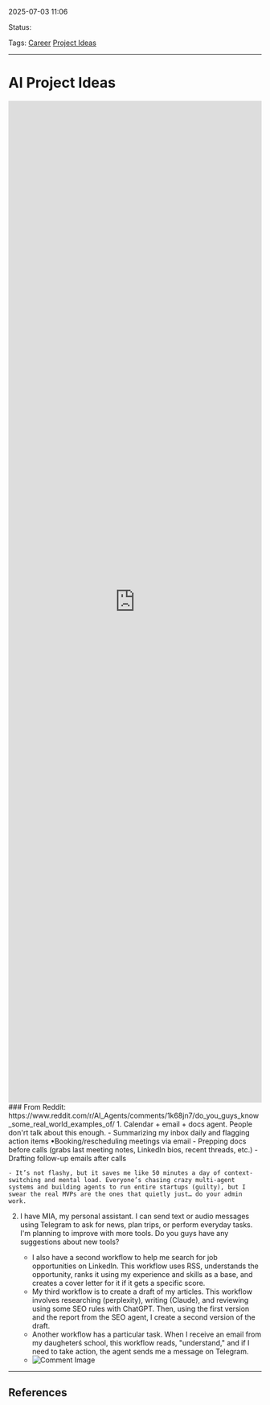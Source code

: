 
2025-07-03 11:06

Status:

Tags: [Career](3%20-%20Tags/Career.md) [Project Ideas](3%20-%20Tags/Project%20Ideas.md)

---
# AI Project Ideas

<iframe src="https://www.linkedin.com/embed/feed/update/urn:li:share:7346528336283672576" height="1992" width="504" frameborder="0" allowfullscreen="" title="Embedded post"></iframe>
### From Reddit:
https://www.reddit.com/r/AI_Agents/comments/1k68jn7/do_you_guys_know_some_real_world_examples_of/
1. Calendar + email + docs agent. People don'rt talk about this enough.
	- Summarizing my inbox daily and flagging action items •Booking/rescheduling meetings via email
	- Prepping docs before calls (grabs last meeting notes, LinkedIn bios, recent threads, etc.) 
	-  Drafting follow-up emails after calls
	
	- It’s not flashy, but it saves me like 50 minutes a day of context-switching and mental load. Everyone’s chasing crazy multi-agent systems and building agents to run entire startups (guilty), but I swear the real MVPs are the ones that quietly just… do your admin work.

2. I have MIA, my personal assistant. I can send text or audio messages using Telegram to ask for news, plan trips, or perform everyday tasks. I'm planning to improve with more tools. Do you guys have any suggestions about new tools?

	- I also have a second workflow to help me search for job opportunities on LinkedIn. This workflow uses RSS, understands the opportunity, ranks it using my experience and skills as a base, and creates a cover letter for it if it gets a specific score.
	- My third workflow is to create a draft of my articles. This workflow involves researching (perplexity), writing (Claude), and reviewing using some SEO rules with ChatGPT. Then, using the first version and the report from the SEO agent, I create a second version of the draft.
	- Another workflow has a particular task. When I receive an email from my daugheterś school, this workflow reads, "understand," and if I need to take action, the agent sends me a message on Telegram.
	- ![Comment Image](https://preview.redd.it/do-you-guys-know-some-real-world-examples-of-using-ai-agents-v0-hldl551emtwe1.png?width=1442&format=png&auto=webp&s=a0f293e9e3274acc1098cbf44984ba76fea5dd82)

---
## References